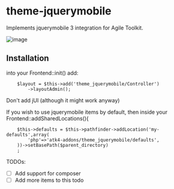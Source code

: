 theme-jquerymobile
===============

Implements jquerymobile 3 integration for Agile Toolkit.

![image](screenshot.png)

Installation
----

into your Frontend::init() add:

        $layout = $this->add('theme_jquerymobile/Controller')
            ->layoutAdmin();

Don't add jUI (although it might work anyway)

If you wish to use jquerymobile items by default, then inside your Frontend::addSharedLocations(){

        $this->defaults = $this->pathfinder->addLocation('my-defaults',array(
            'php'=>'atk4-addons/theme_jquerymobile/defaults',
        ))->setBasePath($parent_directory)
        ;

TODOs:

 - [ ] Add support for composer
 - [ ] Add more items to this todo
